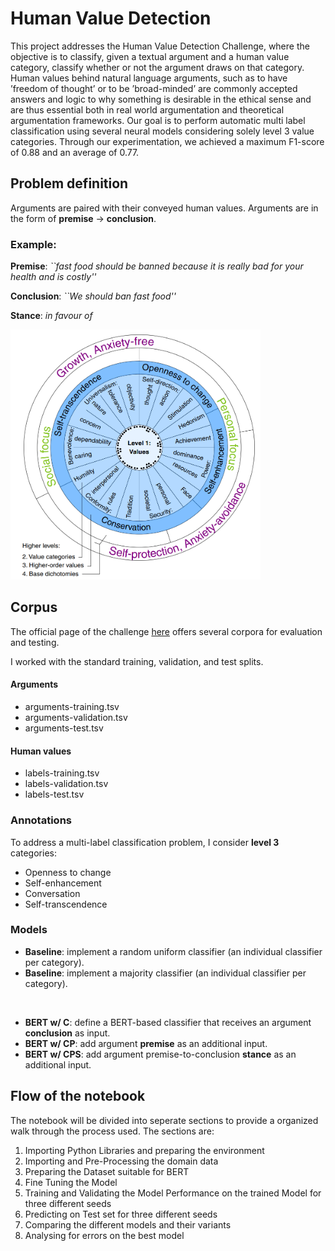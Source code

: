 # Human Value Detection
This project addresses the Human Value Detection Challenge, where the objective is to classify, given a textual argument and a human value category, classify whether or not the argument draws on that category. 
Human values behind natural language arguments, such as to have ’freedom of thought’ or to be ’broad-minded’ are commonly accepted answers and logic to why something is desirable in the ethical sense and are thus essential both in real world argumentation and theoretical argumentation frameworks. Our goal is to perform automatic multi label classification using several neural models considering solely level 3 value categories. Through our experimentation, we achieved a maximum F1-score of 0.88 and an average of 0.77.

## Problem definition

Arguments are paired with their conveyed human values.
Arguments are in the form of **premise** $\rightarrow$ **conclusion**.

### Example:

**Premise**: *``fast food should be banned because it is really bad for your health and is costly''*

**Conclusion**: *``We should ban fast food''*

**Stance**: *in favour of*

<center>
    </center><img src="images/human_values.png" alt="human values", style="width: 400px; height: 400px;"/></center>
</center>

## Corpus

The official page of the challenge [here](https://touche.webis.de/semeval23/touche23-web/) offers several corpora for evaluation and testing.

I worked with the standard training, validation, and test splits.

#### Arguments
* arguments-training.tsv
* arguments-validation.tsv
* arguments-test.tsv

#### Human values
* labels-training.tsv
* labels-validation.tsv
* labels-test.tsv

### Annotations

To address a multi-label classification problem, I consider **level 3** categories:

* Openness to change
* Self-enhancement
* Conversation
* Self-transcendence

### Models

* **Baseline**: implement a random uniform classifier (an individual classifier per category).
* **Baseline**: implement a majority classifier (an individual classifier per category).

<br/>

* **BERT w/ C**: define a BERT-based classifier that receives an argument **conclusion** as input.
* **BERT w/ CP**: add argument **premise** as an additional input.
* **BERT w/ CPS**: add argument premise-to-conclusion **stance** as an additional input.

## Flow of the notebook
The notebook will be divided into seperate sections to provide a organized walk through the process used. The sections are:

1. Importing Python Libraries and preparing the environment
2. Importing and Pre-Processing the domain data
3. Preparing the Dataset suitable for BERT
4. Fine Tuning the Model
5. Training and Validating the Model Performance on the trained Model for three different seeds
6. Predicting on Test set for three different seeds
7. Comparing the different models and their variants
8. Analysing for errors on the best model
